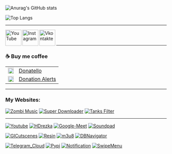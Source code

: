 ![Anurag's GitHub stats](https://github-readme-stats-git-masterrstaa-rickstaa.vercel.app/api?username=SuperZombi&show_icons=true&theme=dark&border_radius=15)

![Top Langs](https://github-readme-stats-git-masterrstaa-rickstaa.vercel.app/api/top-langs/?username=SuperZombi&theme=dark&border_radius=15)

<hr>

[<img align="left" alt="YouTube" height="50px" src="https://cdn.cdnlogo.com/logos/y/57/youtube-icon.svg" />][youtube]
[<img align="left" alt="Instagram" height="50px" src="https://cdn.cdnlogo.com/logos/i/4/instagram.svg" />][instagram]
[<img align="left" alt="Vkontakte" height="50px" src="https://upload.wikimedia.org/wikipedia/commons/2/21/VK.com-logo.svg" />][vkontakte]

<br/>
<br/>
<hr>

### ☕ Buy me coffee
<table>
  <tr>
    <td>
       <img width="18px" src="https://www.google.com/s2/favicons?domain=https://donatello.to&sz=256">
    </td>
    <td>
      <a href="https://donatello.to/super_zombi">Donatello</a>
    </td>
  </tr>
  <tr>
    <td>
       <img width="18px" src="https://www.google.com/s2/favicons?domain=https://www.donationalerts.com&sz=256">
    </td>
    <td>
      <a href="https://www.donationalerts.com/r/super_zombi">Donation Alerts</a>
    </td>
  </tr>
</table>

<hr>

### My Websites:

[![Zombi Music](https://shields.io/badge/Zombi_Music-darkgreen)](https://music.superzombi.repl.co/)
[![Super Downloader](https://shields.io/badge/Super_Downloader-blue)](https://super-downloader.superzombi.repl.co/)
[![Tanks Filter](https://shields.io/badge/Tanks_Filter-grey)](https://tanks-filter.superzombi.repl.co/)

<hr>

[![Youtube](https://github-readme-stats-git-masterrstaa-rickstaa.vercel.app/api/pin/?username=SuperZombi&repo=Picture-in-Picture-for-Youtube&theme=dark&border_radius=15)](https://github.com/SuperZombi/Picture-in-Picture-for-Youtube)
[![HDrezka](https://github-readme-stats-git-masterrstaa-rickstaa.vercel.app/api/pin/?username=SuperZombi&repo=HDrezka-Helper&theme=dark&border_radius=15)](https://github.com/SuperZombi/HDrezka-Helper)
[![Google-Meet](https://github-readme-stats-git-masterrstaa-rickstaa.vercel.app/api/pin/?username=SuperZombi&repo=Google-Meet-Helper&theme=dark&border_radius=15)](https://github.com/SuperZombi/Google-Meet-Helper)
[![Soundpad](https://github-readme-stats-git-masterrstaa-rickstaa.vercel.app/api/pin/?username=SuperZombi&repo=soundpad-online&theme=dark&border_radius=15)](https://github.com/SuperZombi/soundpad-online)

[![GICutscenes](https://github-readme-stats-git-masterrstaa-rickstaa.vercel.app/api/pin/?username=SuperZombi&repo=GICutscenesUI&theme=dark&border_radius=15)](https://github.com/SuperZombi/GICutscenesUI)
[![Resin](https://github-readme-stats-git-masterrstaa-rickstaa.vercel.app/api/pin/?username=SuperZombi&repo=genshin-resin&theme=dark&border_radius=15)](https://github.com/SuperZombi/genshin-resin)
[![m3u8](https://github-readme-stats-git-masterrstaa-rickstaa.vercel.app/api/pin/?username=SuperZombi&repo=m3u8-downloader&theme=dark&border_radius=15)](https://github.com/SuperZombi/m3u8-downloader)
[![DBNavigator](https://github-readme-stats-git-masterrstaa-rickstaa.vercel.app/api/pin/?username=SuperZombi&repo=DBNavigator&theme=dark&border_radius=15)](https://github.com/SuperZombi/DBNavigator)

[![Telegram_Cloud](https://github-readme-stats-git-masterrstaa-rickstaa.vercel.app/api/pin/?username=SuperZombi&repo=Telegram_Cloud&theme=dark&border_radius=15)](https://github.com/SuperZombi/Telegram_Cloud)
[![Pypi](https://github-readme-stats-git-masterrstaa-rickstaa.vercel.app/api/pin/?username=SuperZombi&repo=pypi-uploader&theme=dark&border_radius=15)](https://github.com/SuperZombi/Pypi-uploader)
[![Notification](https://github-readme-stats-git-masterrstaa-rickstaa.vercel.app/api/pin/?username=SuperZombi&repo=Notification_JS&theme=dark&border_radius=15)](https://github.com/SuperZombi/Notification_JS)
[![SwipeMenu](https://github-readme-stats-git-masterrstaa-rickstaa.vercel.app/api/pin/?username=SuperZombi&repo=SwipeMenu_JS&theme=dark&border_radius=15)](https://github.com/SuperZombi/SwipeMenu_JS)


[youtube]: https://www.youtube.com/c/SuperZombi
[instagram]: https://www.instagram.com/super_zombi_yt/
[vkontakte]: https://vk.com/super_zombi

